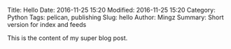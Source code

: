 Title: Hello
Date: 2016-11-25 15:20
Modified: 2016-11-25 15:20
Category: Python
Tags: pelican, publishing
Slug: hello
Author: Mingz
Summary: Short version for index and feeds

This is the content of my super blog post.
